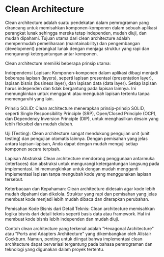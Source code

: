 # Clean Architecture

Clean architecture adalah suatu pendekatan dalam pemrograman yang dirancang untuk memisahkan komponen-komponen dalam sebuah aplikasi perangkat lunak sehingga mereka tetap independen, mudah diuji, dan mudah dipahami. Tujuan utama dari clean architecture adalah mempermudah pemeliharaan (maintainability) dan pengembangan (development) perangkat lunak dengan menjaga struktur yang rapi dan mengurangi ketergantungan antar komponen.

Clean architecture memiliki beberapa prinsip utama:

Independensi Lapisan: Komponen-komponen dalam aplikasi dibagi menjadi beberapa lapisan (layers), seperti lapisan presentasi (presentation layer), lapisan bisnis (business layer), dan lapisan data (data layer). Setiap lapisan harus independen dan tidak bergantung pada lapisan lainnya. Ini memungkinkan untuk mengganti atau mengubah lapisan tertentu tanpa memengaruhi yang lain.

Prinsip SOLID: Clean architecture menerapkan prinsip-prinsip SOLID, seperti Single Responsibility Principle (SRP), Open/Closed Principle (OCP), dan Dependency Inversion Principle (DIP), untuk menghasilkan desain yang lebih fleksibel dan mudah diubah.

Uji (Testing): Clean architecture sangat mendukung pengujian unit (unit testing) dan pengujian otomatis lainnya. Dengan pemisahan yang jelas antara lapisan-lapisan, Anda dapat dengan mudah menguji setiap komponen secara terpisah.

Lapisan Abstraksi: Clean architecture mendorong penggunaan antarmuka (interfaces) dan abstraksi untuk mengurangi ketergantungan langsung pada implementasi. Ini memungkinkan untuk dengan mudah mengganti implementasi lapisan tanpa mengubah kode yang menggunakan lapisan tersebut.

Keterbacaan dan Kepahaman: Clean architecture didesain agar kode lebih mudah dipahami dan dikelola. Struktur yang rapi dan pemisahan yang jelas membuat kode menjadi lebih mudah dibaca dan diterapkan perubahan.

Pemisahan Kode Bisnis dari Detail Teknis: Clean architecture memisahkan logika bisnis dari detail teknis seperti basis data atau framework. Hal ini membuat kode bisnis lebih independen dan mudah diuji.

Contoh clean architecture yang terkenal adalah "Hexagonal Architecture" atau "Ports and Adapters Architecture" yang dikembangkan oleh Alistair Cockburn. Namun, penting untuk diingat bahwa implementasi clean architecture dapat bervariasi tergantung pada bahasa pemrograman dan teknologi yang digunakan dalam proyek tertentu.
